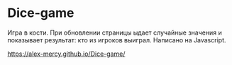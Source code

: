 # Dice-game
Игра в кости. При обновлении страницы ыдает случайные значения и показывает результат: кто из игроков выиграл.
Написано на Javascript. 

https://alex-mercy.github.io/Dice-game/
